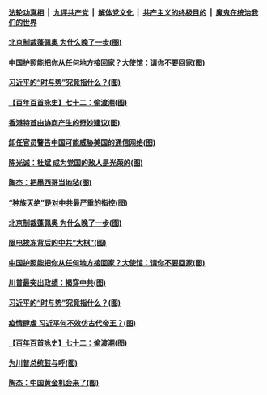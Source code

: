 

####  [法轮功真相](../../../../basic/blob/master/README.md?t=01212301) &nbsp;|&nbsp; [九评共产党](../../../../9ping.md/blob/master/README.md?t=01212301) &nbsp;|&nbsp; [解体党文化](../../../../jtdwh.md/blob/master/README.md?t=01212301)  &nbsp;|&nbsp; [共产主义的终极目的](../../../../gczydzjmd.md/blob/master/README.md?t=01212301) &nbsp;|&nbsp; [魔鬼在统治我们的世界](../../../../mgztzwmdsj.md/blob/master/README.md?t=01212301) 

#### [北京制裁蓬佩奥 为什么晚了一步(图)](../pages/p4/959820.md?t=01212301) 

#### [中国护照能把你从任何地方接回家？大使馆：请你不要回家(图)](../pages/p4/959674.md?t=01212301) 

#### [习近平的“时与势”究竟指什么？(图)](../pages/p4/959662.md?t=01212301) 

#### [【百年百首咏史】七十二：偷渡潮(图)](../pages/p4/959658.md?t=01212301) 


#### [香港特首由协商产生的奇妙建议(图)](../pages/p4/959537.md?t=01212301) 



#### [卸任官员警告中国可能威胁美国的通信网络(图)](../pages/p4/959845.md?t=01212301) 

#### [陈光诚：杜斌 成为党国的敌人是光荣的(图)](../pages/p4/959830.md?t=01212301) 

#### [陶杰：把墨西哥当地毡(图)](../pages/p4/959827.md?t=01212301) 

#### [“种族灭绝”是对中共最严重的指控(图)](../pages/p4/959823.md?t=01212301) 

#### [北京制裁蓬佩奥 为什么晚了一步(图)](../pages/p4/959820.md?t=01212301) 




#### [限电挨冻背后的中共“大棋”(图)](../pages/p4/959663.md?t=01212301) 

#### [中国护照能把你从任何地方接回家？大使馆：请你不要回家(图)](../pages/p4/959674.md?t=01212301) 

#### [川普最突出政绩：揭穿中共(图)](../pages/p4/959672.md?t=01212301) 

#### [习近平的“时与势”究竟指什么？(图)](../pages/p4/959662.md?t=01212301) 

#### [疫情肆虐 习近平何不效仿古代帝王？(图)](../pages/p4/959668.md?t=01212301) 

#### [【百年百首咏史】七十二：偷渡潮(图)](../pages/p4/959658.md?t=01212301) 



#### [为川普总统鼓与呼(图)](../pages/p4/959583.md?t=01212301) 

#### [陶杰：中国黄金机会来了(图)](../pages/p4/959540.md?t=01212301) 

